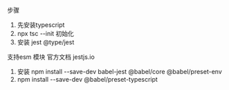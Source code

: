 步骤
1. 先安装typescript
2. npx tsc --init 初始化
3. 安装 jest @type/jest


支持esm 模块  官方文档 jestjs.io
1. 安装 npm install --save-dev babel-jest @babel/core @babel/preset-env
2. npm install --save-dev @babel/preset-typescript
